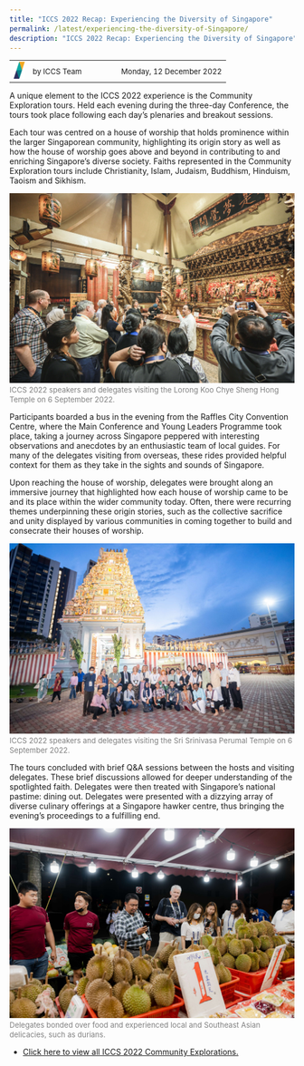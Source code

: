 ```yaml
---
title: "ICCS 2022 Recap: Experiencing the Diversity of Singapore"
permalink: /latest/experiencing-the-diversity-of-Singapore/
description: "ICCS 2022 Recap: Experiencing the Diversity of Singapore"
---
```

<table>
 <tr>
	 <td><img src="/images/ICCS-parallelogram_narrow.png" style="width:20px"></td>
	 <td><font size="-1">by ICCS Team</font></td>
	 <td></td>
	 <td></td>
	 <td></td>
	 <td></td>
	 <td><font size="-1">Monday, 12 December 2022</font></td>
	</tr>
	<tr></tr>
</table>

A unique element to the ICCS 2022 experience is the Community Exploration tours. Held each evening during the three-day Conference, the tours took place following each day’s plenaries and breakout sessions. 

Each tour was centred on a house of worship that holds prominence within the larger Singaporean community, highlighting its origin story as well as how the house of worship goes above and beyond in contributing to and enriching Singapore’s diverse society. Faiths represented in the Community Exploration tours include Christianity, Islam, Judaism, Buddhism, Hinduism, Taoism and Sikhism.

![](/images/RT_CE%201%20-79.jpg)
<font color = "grey"><font size="-1">ICCS 2022 speakers and delegates visiting the Lorong Koo Chye Sheng Hong Temple on 6 September 2022.</font></font>

Participants boarded a bus in the evening from the Raffles City Convention Centre, where the Main Conference and Young Leaders Programme took place, taking a journey across Singapore peppered with interesting observations and anecdotes by an enthusiastic team of local guides. For many of the delegates visiting from overseas, these rides provided helpful context for them as they take in the sights and sounds of Singapore.

Upon reaching the house of worship, delegates were brought along an immersive journey that highlighted how each house of worship came to be and its place within the wider community today. Often, there were recurring themes underpinning these origin stories, such as the collective sacrifice and unity displayed by various communities in coming together to build and consecrate their houses of worship.

![](/images/CE2_060922-109.jpg)
<font color = "grey"><font size="-1">ICCS 2022 speakers and delegates visiting the Sri Srinivasa Perumal Temple on 6 September 2022.</font></font>

The tours concluded with brief Q&A sessions between the hosts and visiting delegates. These brief discussions allowed for deeper understanding of the spotlighted faith. Delegates were then treated with Singapore’s national pastime: dining out. Delegates were presented with a dizzying array of diverse culinary offerings at a Singapore hawker centre, thus bringing the evening’s proceedings to a fulfilling end.

![](/images/CE3_06092022_291.jpg)
<font color = "grey"><font size="-1">Delegates bonded over food and experienced local and Southeast Asian delicacies, such as durians.</font></font>  

* [Click here to view all ICCS 2022 Community Explorations.](/community-experience/communityexplorations/)